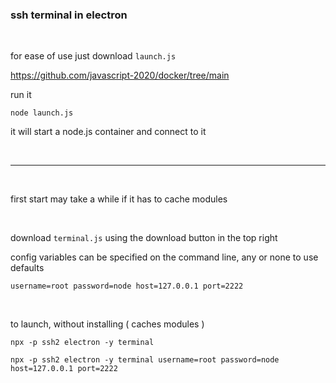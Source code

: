 ### ssh terminal in electron

<br>

for ease of use just download ``` launch.js ``` 

https://github.com/javascript-2020/docker/tree/main

run it

```
node launch.js
```

it will start a node.js container and connect to it

<br>

---

<br>

first start may take a while if it has to cache modules

<br>

download ``` terminal.js ``` using the download button in the top right

config variables can be specified on the command line, any or none to use defaults

```
username=root password=node host=127.0.0.1 port=2222
```

<br>

to launch, without installing ( caches modules )

```
npx -p ssh2 electron -y terminal
```

```
npx -p ssh2 electron -y terminal username=root password=node host=127.0.0.1 port=2222
```

<br>


